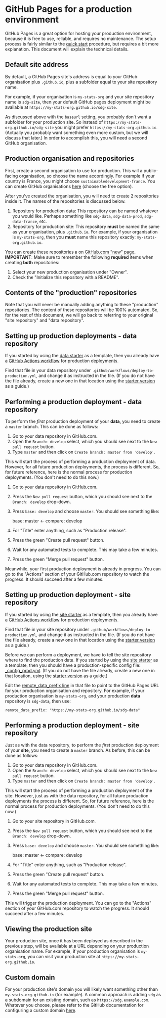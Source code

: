 <h1>GitHub Pages for a production environment</h1>

GitHub Pages is a great option for hosting your production environment, because it is free to use, reliable, and requires no maintenance. The setup process is fairly similar to the [quick start](../quick-start.md) procedure, but requires a bit more explanation. This document will explain the technical details.

## Default site address

By default, a GitHub Pages site's address is equal to your GitHub organisation plus `.github.io`, plus a subfolder equal to your site repository name.

For example, if your organisation is `my-stats-org` and your site repository name is `sdg-site`, then your default GitHub pages deployment might be available at `https://my-stats-org.github.io/sdg-site`.

As discussed above with the `baseurl` setting, you probably don't want a subfolder for your production site. So instead of `https://my-stats-org.github.io/sdg-site` you might prefer `https://my-stats-org.github.io`. (Actually you probably want something even more custom, but we will discuss that later.) In order to accomplish this, you will need a second GitHub organisation.

## Production organisation and repositories

First, create a second organisation to use for production. This will a public-facing organisation, so choose the name accordingly. For example if your country is France, you might choose `sustainabledevelopment-france`. You can create GitHub organisations [here](https://github.com/organizations/plan) (choose the free option).

After you've created the organisation, you will need to create 2 repositories inside it. The names of the repositories is discussed below.

1. Repository for production data: This repository can be named whatever you would like. Perhaps something like `sdg-data`, `sdg-data-prod`, `sdg-data-france`, etc.
2. Repository for production site: This repository **must** be named the same as your organisation, plus `.github.io`. For example, if your organisation is `my-stats-org`, then you **must** name this repository exactly: `my-stats-org.github.io`.

You can create these repositories a on [GitHub.com "new" page](https://github.com/new). **IMPORTANT**: Make sure to remember the following **required** items when creating **both** repositories:

1. Select your new production organisation under "Owner".
2. Check the "Initialize this repository with a README".

## Contents of the "production" repositories

Note that you will never be manually adding anything to these "production" repositories. The content of these repositories will be 100% automated. So, for the rest of this document, we will go back to referring to your original "site repository" and "data repository".

## Setting up production deployments - data repository

If you started by using the [data starter](https://github.com/open-sdg/open-sdg-data-starter) as a template, then you already have a [GitHub Actions workflow](https://github.com/open-sdg/open-sdg-data-starter/blob/develop/.github/workflows/deploy-to-production.yml) for production deployments.

Find that file in your data repository under `.github/workflows/deploy-to-production.yml`, and change it as instructed in the file. (If you do not have the file already, create a new one in that location using the [starter version](https://github.com/open-sdg/open-sdg-data-starter/blob/develop/.github/workflows/deploy-to-production.yml) as a guide.)

## Performing a production deployment - data repository

To perform the *first* production deployment of your **data**, you need to create a `master` branch. This can be done as follows:

1. Go to your data repository in GitHub.com.
2. Open the `Branch: develop` select, which you should see next to the `New pull request` button.
3. Type `master` and then click on `Create branch: master from 'develop'`.

This will start the process of performing a production deployment of data. However, for all future production deployments, the process is different. So, for future reference, here is the normal process for production deployments. (You don't need to do this now.)

1. Go to your data repository in GitHub.com.
2. Press the `New pull request` button, which you should see next to the `Branch: develop` drop-down.
3. Press `base: develop` and choose `master`. You should see something like:

    base: master <- compare: develop

4. For "Title" enter anything, such as "Production release".
5. Press the green "Create pull request" button.
6. Wait for any automated tests to complete. This may take a few minutes.
7. Press the green "Merge pull request" button.

Meanwhile, your first production deployment is already in progress. You can go to the "Actions" section of your GitHub.com repository to watch the progress. It should succeed after a few minutes.

## Setting up production deployment - site repository

If you started by using the [site starter](https://github.com/open-sdg/open-sdg-site-starter) as a template, then you already have a [GitHub Actions workflow](https://github.com/open-sdg/open-sdg-site-starter/blob/develop/.github/workflows/deploy-to-production.yml) for production deployments.

Find that file in your site repository under `.github/workflows/deploy-to-production.yml`, and change it as instructed in the file. (If you do not have the file already, create a new one in that location using the [starter version](https://github.com/open-sdg/open-sdg-site-starter/blob/develop/.github/workflows/deploy-to-production.yml) as a guide.)

Before we can perform a deployment, we have to tell the site repository where to find the production data. If you started by using the [site starter](https://github.com/open-sdg/open-sdg-site-starter) as a template, then you should have a production-specific config file: [_config_prod.yml](https://github.com/open-sdg/open-sdg-site-starter/blob/develop/_config_prod.yml). (If you do not have the file already, create a new one in that location, using the [starter version](https://github.com/open-sdg/open-sdg-site-starter/blob/develop/_config_prod.yml) as a guide.)

Edit the [remote_data_prefix line](https://github.com/open-sdg/open-sdg-site-starter/blob/develop/_config_prod.yml#L17) in that file to point to the GitHub Pages URL for your production organisation and repository. For example, if your production organisation is `my-stats-org`, and your production **data** repository is `sdg-data`, then use:

```
remote_data_prefix: "https://my-stats-org.github.io/sdg-data"
```

## Performing a production deployment - site repository

Just as with the data repository, to perform the *first* production deployment of your **site**, you need to create a `master` branch. As before, this can be done as follows:

1. Go to your data repository in GitHub.com.
2. Open the `Branch: develop` select, which you should see next to the `New pull request` button.
3. Type `master` and then click on `Create branch: master from 'develop'`.

This will start the process of performing a production deployment of the site. However, just as with the data repository, for all future production deployments the process is different. So, for future reference, here is the normal process for production deployments. (You don't need to do this now.)

1. Go to your site repository in GitHub.com.
2. Press the `New pull request` button, which you should see next to the `Branch: develop` drop-down.
3. Press `base: develop` and choose `master`. You should see something like:

    base: master <- compare: develop

4. For "Title" enter anything, such as "Production release".
5. Press the green "Create pull request" button.
6. Wait for any automated tests to complete. This may take a few minutes.
7. Press the green "Merge pull request" button.

This will trigger the production deployment. You can go to the "Actions" section of your GitHub.com repository to watch the progress. It should succeed after a few minutes.

## Viewing the production site

Your production site, once it has been deployed as described in the previous step, will be available at a URL depending on your production organisation name. For example, if your production organisation is `my-stats-org`, you can visit your production site at `https://my-stats-org.github.io`.

## Custom domain

For your production site's domain you will likely want something other than `my-stats-org.github.io` (for example). A common approach is adding `sdg` as a subdomain for an existing domain, such as `https://sdg.example.com`. Whatever you choose, please refer to the GitHub documentation for configuring a custom domain [here](https://help.github.com/en/github/working-with-github-pages/configuring-a-custom-domain-for-your-github-pages-site).
